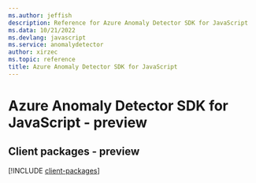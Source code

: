 ```yaml
---
ms.author: jeffish
description: Reference for Azure Anomaly Detector SDK for JavaScript
ms.data: 10/21/2022
ms.devlang: javascript
ms.service: anomalydetector
author: xirzec
ms.topic: reference
title: Azure Anomaly Detector SDK for JavaScript
---
```

# Azure Anomaly Detector SDK for JavaScript - preview

## Client packages - preview
[!INCLUDE [client-packages](anomaly-detector-client-index.md)]